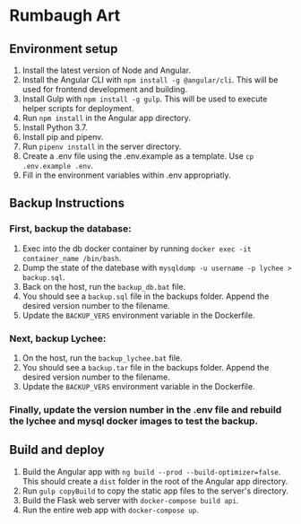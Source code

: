 # Rumbaugh Art

## Environment setup
1. Install the latest version of Node and Angular.
2. Install the Angular CLI with `npm install -g @angular/cli`.  This will be used for frontend development and building.
2. Install Gulp with `npm install -g gulp`.  This will be used to execute helper scripts for deployment.
3. Run `npm install` in the Angular app directory.
4. Install Python 3.7.
5. Install pip and pipenv.
6. Run `pipenv install` in the server directory.
7. Create a .env file using the .env.example as a template.  Use `cp .env.example .env`.
8. Fill in the environment variables within .env appropriatly.

## Backup Instructions
### First, backup the database:
1. Exec into the db docker container by running `docker exec -it container_name /bin/bash`.
2. Dump the state of the datebase with `mysqldump -u username -p lychee > backup.sql`.
3. Back on the host, run the `backup_db.bat` file.
4. You should see a `backup.sql` file in the backups folder.  Append the desired version number to the filename.
5. Update the `BACKUP_VERS` environment variable in the Dockerfile.

### Next, backup Lychee:
1. On the host, run the `backup_lychee.bat` file.
2. You should see a `backup.tar` file in the backups folder.  Append the desired version number to the filename.
3. Update the `BACKUP_VERS` environment variable in the Dockerfile.

### Finally, update the version number in the .env file and rebuild the lychee and mysql docker images to test the backup.

## Build and deploy
1. Build the Angular app with `ng build --prod --build-optimizer=false`.  This should create a `dist` folder in the root of the Angular app directory.
2. Run `gulp copyBuild` to copy the static app files to the server's directory.
3. Build the Flask web server with `docker-compose build api`.
4. Run the entire web app with `docker-compose up`.